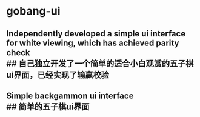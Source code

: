 # gobang-ui

## Independently developed a simple ui interface for white viewing, which has achieved parity check <br> ## 自己独立开发了一个简单的适合小白观赏的五子棋ui界面，已经实现了输赢校验
## Simple backgammon ui interface <br> ## 简单的五子棋ui界面

